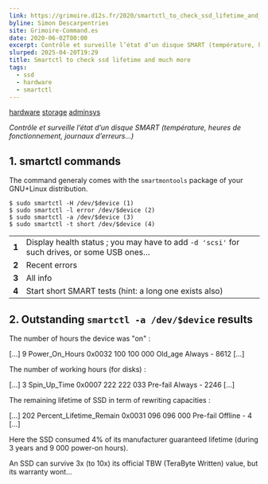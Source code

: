 ```yaml
---
link: https://grimoire.d12s.fr/2020/smartctl_to_check_ssd_lifetime_and_much_more.html
byline: Simon Descarpentries
site: Grimoire-Command.es
date: 2020-06-02T00:00
excerpt: Contrôle et surveille l’état d’un disque SMART (température, heures de fonctionnement, journaux d’erreurs…) 1. smartctl commands The command generaly comes with the smartmontools package of your GNU+Linux distribution. $ sudo smartctl -H /dev/$device (1) $ sudo smartctl -l error /dev/$device (2) $ sudo smartctl -a /dev/$device …
slurped: 2025-04-20T19:29
title: Smartctl to check ssd lifetime and much more
tags:
  - ssd
  - hardware
  - smartctl
---
```


[](https://grimoire.d12s.fr/2020/smartctl_to_check_ssd_lifetime_and_much_more.html)

[hardware](https://grimoire.d12s.fr/tag/hardware.html) [storage](https://grimoire.d12s.fr/tag/storage.html) [adminsys](https://grimoire.d12s.fr/tag/adminsys.html)

_Contrôle et surveille l’état d’un disque SMART (température, heures de fonctionnement, journaux d’erreurs…)_

## 1. smartctl commands

The command generaly comes with the `smartmontools` package of your GNU+Linux distribution.

```
$ sudo smartctl -H /dev/$device (1)
$ sudo smartctl -l error /dev/$device (2)
$ sudo smartctl -a /dev/$device (3)
$ sudo smartctl -t short /dev/$device (4)
```

|       |                                                                                            |
| ----- | ------------------------------------------------------------------------------------------ |
| **1** | Display health status ; you may have to add `-d 'scsi'` for such drives, or some USB ones… |
| **2** | Recent errors                                                                              |
| **3** | All info                                                                                   |
| **4** | Start short SMART tests (hint: a long one exists also)                                     |

## 2. Outstanding `smartctl -a /dev/$device` results

The number of hours the device was "on" :

[…]
 9 Power_On_Hours 0x0032  100  100  000 Old_age Always - 8612
[…]

The number of working hours (for disks) :

[…]
 3 Spin_Up_Time 0x0007 222 222 033 Pre-fail Always - 2246
[…]

The remaining lifetime of SSD in term of rewriting capacities :

[…]
 202 Percent_Lifetime_Remain 0x0031 096 096 000 Pre-fail Offline - 4
[…]

Here the SSD consumed 4% of its manufacturer guaranteed lifetime (during 3 years and 9 000 power-on hours).

An SSD can survive 3x (to 10x) its official TBW (TeraByte Written) value, but its warranty wont…